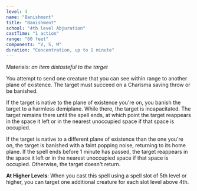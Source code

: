 ```yaml
---
level: 4
name: "Banishment"
title: "Banishment"
school: "4th level Abjuration"
castTime: "1 action"
range: "60 feet"
components: "V, S, M"
duration: "Concentration, up to 1 minute"
---
```


Materials: *an item distasteful to the target*

You attempt to send one creature that you can see within range to another plane of existence. The target must succeed on a Charisma saving throw or be banished.

If the target is native to the plane of existence you're on, you banish the target to a harmless demiplane. While there, the target is incapacitated. The target remains there until the spell ends, at which point the target reappears in the space it left or in the nearest unoccupied space if that space is occupied.

If the target is native to a different plane of existence than the one you're on, the target is banished with a faint popping noise, returning to its home plane. If the spell ends before 1 minute has passed, the target reappears in the space it left or in the nearest unoccupied space if that space is occupied. Otherwise, the target doesn't return.

**At Higher Levels**: When you cast this spell using a spell slot of 5th level or higher, you can target one additional creature for each slot level above 4th.
